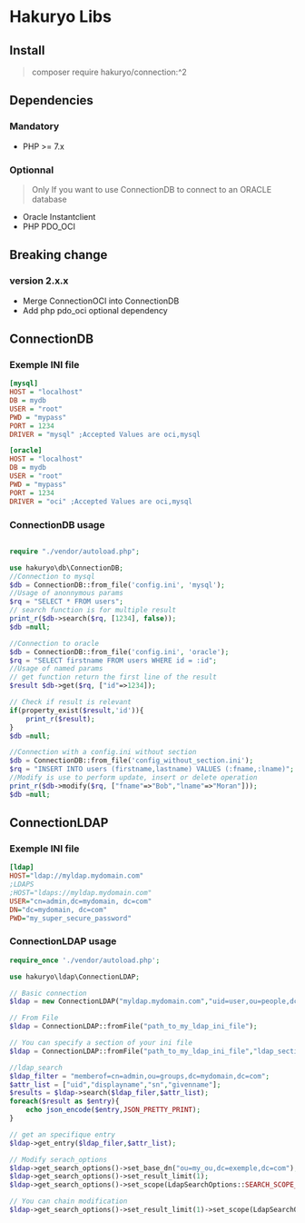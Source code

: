 # Hakuryo Libs

## Install

> composer require hakuryo/connection:^2

## Dependencies

### Mandatory

- PHP >= 7.x 

### Optionnal

> Only If you want to use ConnectionDB to connect to an ORACLE database

- Oracle Instantclient
- PHP PDO_OCI

## Breaking change

### version 2.x.x

- Merge ConnectionOCI into ConnectionDB
- Add php pdo_oci optional dependency

## ConnectionDB

### Exemple INI file

```INI
[mysql]
HOST = "localhost"
DB = mydb
USER = "root"
PWD = "mypass"
PORT = 1234
DRIVER = "mysql" ;Accepted Values are oci,mysql

[oracle]
HOST = "localhost"
DB = mydb
USER = "root"
PWD = "mypass"
PORT = 1234
DRIVER = "oci" ;Accepted Values are oci,mysql

```

### ConnectionDB usage

```PHP

require "./vendor/autoload.php";

use hakuryo\db\ConnectionDB;
//Connection to mysql
$db = ConnectionDB::from_file('config.ini', 'mysql');
//Usage of anonnymous params
$rq = "SELECT * FROM users";
// search function is for multiple result
print_r($db->search($rq, [1234], false));
$db =null;

//Connection to oracle
$db = ConnectionDB::from_file('config.ini', 'oracle');
$rq = "SELECT firstname FROM users WHERE id = :id";
//Usage of named params
// get function return the first line of the result
$result $db->get($rq, ["id"=>1234]);

// Check if result is relevant
if(property_exist($result,'id')){
    print_r($result);
}
$db =null;

//Connection with a config.ini without section
$db = ConnectionDB::from_file('config_without_section.ini');
$rq = "INSERT INTO users (firstname,lastname) VALUES (:fname,:lname)";
//Modify is use to perform update, insert or delete operation
print_r($db->modify($rq, ["fname"=>"Bob","lname"=>"Moran"]));
$db =null;

```

## ConnectionLDAP


### Exemple INI file
```INI
[ldap]
HOST="ldap://myldap.mydomain.com"
;LDAPS
;HOST="ldaps://myldap.mydomain.com"
USER="cn=admin,dc=mydomain, dc=com"
DN="dc=mydomain, dc=com"
PWD="my_super_secure_password"
```

### ConnectionLDAP usage

```PHP
require_once './vendor/autoload.php';

use hakuryo\ldap\ConnectionLDAP;

// Basic connection 
$ldap = new ConnectionLDAP("myldap.mydomain.com","uid=user,ou=people,dc=mydomain,dc=com")

// From File
$ldap = ConnectionLDAP::fromFile("path_to_my_ldap_ini_file");

// You can specify a section of your ini file
$ldap = ConnectionLDAP::fromFile("path_to_my_ldap_ini_file","ldap_section");

//ldap_search
$ldap_filter = "memberof=cn=admin,ou=groups,dc=mydomain,dc=com";
$attr_list = ["uid","displayname","sn","givenname"];
$results = $ldap->search($ldap_filer,$attr_list);
foreach($result as $entry){
    echo json_encode($entry,JSON_PRETTY_PRINT);
}

// get an specifique entry
$ldap->get_entry($ldap_filer,$attr_list);

// Modify serach_options
$ldap->get_search_options()->set_base_dn("ou=my_ou,dc=exemple,dc=com");
$ldap->get_search_options()->set_result_limit(1);
$ldap->get_search_options()->set_scope(LdapSearchOptions::SEARCH_SCOPE_ONE_LEVEL);

// You can chain modification
$ldap->get_search_options()->set_result_limit(1)->set_scope(LdapSearchOptions::SEARCH_SCOPE_ONE_LEVEL);

```
